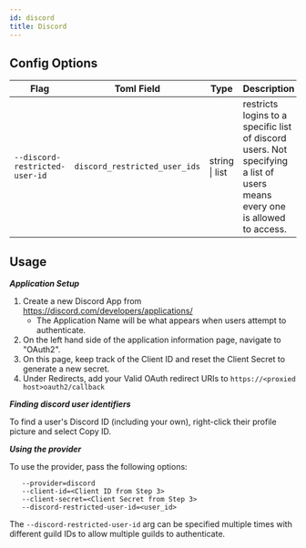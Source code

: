 ```yaml
---
id: discord
title: Discord
---
```


## Config Options

| Flag                 | Toml Field          | Type           | Description                                              | Default |
| -------------------- | ------------------- | -------------- | -------------------------------------------------------- | ------- |
| `--discord-restricted-user-id` | `discord_restricted_user_ids` | string \| list | restricts logins to a specific list of discord users. Not specifying a list of users means every one is allowed to access. |         |

## Usage

***Application Setup***
1.  Create a new Discord App from https://discord.com/developers/applications/
    * The Application Name will be what appears when users attempt to authenticate.
2.  On the left hand side of the application information page, navigate to "OAuth2".
3.  On this page, keep track of the Client ID and reset the Client Secret to generate a new secret.
4.  Under Redirects, add your Valid OAuth redirect URIs to `https://<proxied host>oauth2/callback`

***Finding discord user identifiers***

To find a user's Discord ID (including your own), right-click their profile picture and select Copy ID.

***Using the provider***

To use the provider, pass the following options:

```
   --provider=discord
   --client-id=<Client ID from Step 3>
   --client-secret=<Client Secret from Step 3>
   --discord-restricted-user-id=<user_id> 
```

The `--discord-restricted-user-id` arg can be specified multiple times with different guild IDs to allow multiple guilds 
to authenticate.